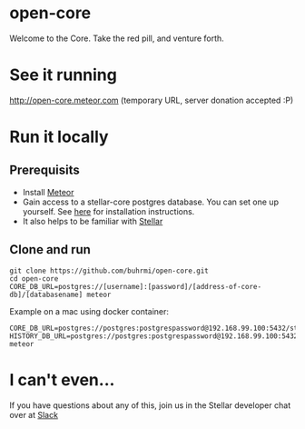 # open-core
Welcome to the Core. Take the red pill, and venture forth.

# See it running
http://open-core.meteor.com (temporary URL, server donation accepted :P)

# Run it locally

## Prerequisits

* Install [Meteor](http://meteor.com/install)
* Gain access to a stellar-core postgres database. You can set one up yourself. See [here](https://github.com/stellar/stellar-core/blob/master/INSTALL.md) for installation instructions.
* It also helps to be familiar with [Stellar](https://www.stellar.org/galaxy/)

## Clone and run

    git clone https://github.com/buhrmi/open-core.git
    cd open-core
    CORE_DB_URL=postgres://[username]:[password]/[address-of-core-db]/[databasename] meteor

Example on a mac using docker container:

    CORE_DB_URL=postgres://postgres:postgrespassword@192.168.99.100:5432/stellar HISTORY_DB_URL=postgres://postgres:postgrespassword@192.168.99.100:5432/horizon meteor

# I can't even...

If you have questions about any of this, join us in the Stellar developer chat over at [Slack](https://stellar-public.slack.com/messages/dev/)
